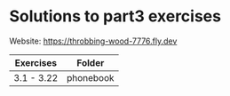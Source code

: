 # Solutions to part3 exercises

Website: https://throbbing-wood-7776.fly.dev

| Exercises  | Folder    |
| ---------- | --------- |
| 3.1 - 3.22 | phonebook |
